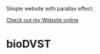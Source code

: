 ﻿Simple website with parallax effect.

[Check out my Website online](https://aleksandervelichko.github.io/parrallax-forest-website/)
# bioDVST

